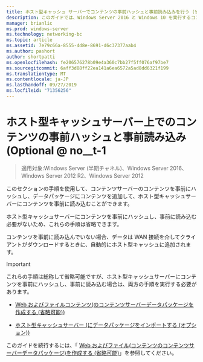 ```yaml
---
title: ホスト型キャッシュ サーバーでコンテンツの事前ハッシュと事前読み込みを行う (省略可能)
description: このガイドでは、Windows Server 2016 と Windows 10 を実行するコンピューターに、ホスト型キャッシュモードで BranchCache を展開する手順について説明します。
manager: brianlic
ms.prod: windows-server
ms.technology: networking-bc
ms.topic: article
ms.assetid: 7e79c66a-8555-4d8e-8691-d6c37377aab4
ms.author: pashort
author: shortpatti
ms.openlocfilehash: fe206576278b09e4a360c7bb27f5ff076af97be7
ms.sourcegitcommit: 6aff3d88ff22ea141a6ea6572a5ad8dd6321f199
ms.translationtype: MT
ms.contentlocale: ja-JP
ms.lasthandoff: 09/27/2019
ms.locfileid: "71356256"
---
```

# <a name="prehash-and-preload-content-on-the-hosted-cache-server-optional"></a>ホスト型キャッシュサーバー上でのコンテンツの事前ハッシュと事前読み込み \(Optional @ no__t-1

>適用対象:Windows Server (半期チャネル)、Windows Server 2016、Windows Server 2012 R2、Windows Server 2012

このセクションの手順を使用して、コンテンツサーバーのコンテンツを事前にハッシュし、データパッケージにコンテンツを追加して、ホスト型キャッシュサーバーにコンテンツを事前に読み込むことができます。 

ホスト型キャッシュサーバーにコンテンツを事前にハッシュし、事前に読み込む必要がないため、これらの手順は省略できます。 

コンテンツを事前に読み込んでいない場合、データは WAN 接続を介してクライアントがダウンロードするときに、自動的にホスト型キャッシュに追加されます。

>[!IMPORTANT]
>これらの手順は総称して省略可能ですが、ホスト型キャッシュサーバーにコンテンツを事前にハッシュし、事前に読み込む場合は、両方の手順を実行する必要があります。

- [Web およびファイルコンテンツ&#40;のコンテンツサーバーデータパッケージを作成する (省略可能)&#41;](8-Bc-Data-Packages.md)
  
- [ホスト型キャッシュサーバー &#40;にデータパッケージをインポートする (オプション)&#41;](9-Bc-Import-Data.md)

このガイドを続行するには、「 [Web およびファイル&#40;コンテンツのコンテンツサーバーデータパッケージ&#41;を作成する (省略可能)](8-Bc-Data-Packages.md)」を参照してください。